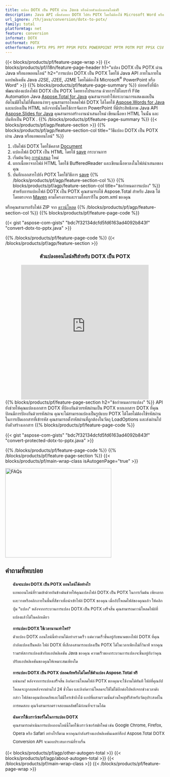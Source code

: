 ```yaml
---
title: แปลง DOTX เป็น POTX ผ่าน Java หรือด้วยตัวแปลงออนไลน์ฟรี 
description: Java API เพื่อส่งออก DOTX ไปยัง POTX โดยไม่ต้องใช้ Microsoft Word หรือ PowerPoint หรือทางออนไลน์ ทดสอบตัวแปลง DOTX เป็น POTX ออนไลน์ฟรีอย่างรวดเร็วก่อนที่จะรวมโค้ด 
url_ignore: /th/java/conversion/dotx-to-potx/
family: total
platformtag: net
feature: conversion
informat: DOTX
outformat: POTX
otherformats: PPTX PPS PPT PPSM POTX POWERPOINT PPTM POTM POT PPSX CSV DIF FODS ODS SXC TSV XLAM XLTM EXCEL XLS XLSB XLSM XLSX XLT XLTM XLTX
---
```

{{< blocks/products/pf/feature-page-wrap >}}
{{< blocks/products/pf/i18n/feature-page-header h1="แปลง DOTX เป็น POTX ผ่าน Java หรือแอพออนไลน์" h2="การแปลง DOTX เป็น POTX โดยใช้ Java API ภายในภายในแอปพลิเคชัน Java J2SE, J2EE, J2ME โดยไม่ต้องใช้ Microsoft<sup>&reg;</sup> PowerPoint หรือ Word" >}}
{{% blocks/products/pf/feature-page-summary %}}
บ่อยครั้งที่นักพัฒนาต้องแปลงไฟล์ DOTX เป็น POTX โดยทางโปรแกรม ด้วยการใช้ไลบรารี File Automation Java [Aspose.Total for Java](https://products.aspose.com/total/java/) คุณสามารถทำให้กระบวนการแสดงผลเป็นอัตโนมัติในไม่กี่ขั้นตอนง่ายๆ คุณสามารถโหลดไฟล์ DOTX ได้โดยใช้ [Aspose.Words for Java](https://products.aspose.com/words/java/) และแปลงเป็น HTML หลังจากนั้นโดยใช้การจัดการ PowerPoint ที่มีประสิทธิภาพ Java API [Aspose.Slides for Java](https://products.aspose.com/slides/java/) คุณสามารถสร้างงานนำเสนอใหม่ เขียนเนื้อหา HTML ในนั้น และบันทึกเป็น POTX .
{{% /blocks/products/pf/feature-page-summary  %}}
{{< blocks/products/pf/agp/feature-section >}}
{{% blocks/products/pf/agp/feature-section-col title="วิธีแปลง DOTX เป็น POTX ผ่าน Java หรือแอพออนไลน์" %}}
1. เปิดไฟล์ DOTX โดยใช้คลาส [Document](https://reference.aspose.com/words/java/com.aspose.words/Document)
2. แปลงไฟล์ DOTX เป็น HTML โดยใช้ [save](https://reference.aspose.com/words/java/com.aspose.words/Document#save(java.lang.String,com.aspose.words.SaveOptions)) กระบวนการ
3. เริ่มต้นวัตถุ [การนำเสนอ](https://reference.aspose.com/slides/java/com.aspose.slides/Presentation) ใหม่
5. แยกเนื้อหาจากไฟล์ HTML โดยใช้ BufferedReader และเขียนเนื้อหาลงในไฟล์นำเสนอของคุณ
6. บันทึกเอกสารไปยัง POTX โดยใช้วิธีการ [save](https://reference.aspose.com/slides/java/com.aspose.slides/Presentation#save-java.io.OutputStream-int-)
{{% /blocks/products/pf/agp/feature-section-col %}}
{{% blocks/products/pf/agp/feature-section-col title="ข้อกำหนดการแปลง" %}}
สำหรับการแปลงไฟล์ DOTX เป็น POTX คุณสามารถใช้ Aspose.Total สำหรับ Java ได้โดยตรงจาก [Maven](https://releases.aspose.com/total/java/) ตามโครงการและรวมไลบรารีใน pom.xml ของคุณ

หรือคุณสามารถรับไฟล์ ZIP จาก [ดาวน์โหลด](https://releases.aspose.comtotal/java)
{{% /blocks/products/pf/agp/feature-section-col %}}
{{% blocks/products/pf/feature-page-code %}}

{{< gist "aspose-com-gists" "bdc7f32134dcfd5fd6163ad4092b843f" "convert-dotx-to-pptx.java" >}}


{{% /blocks/products/pf/feature-page-code %}}
{{< /blocks/products/pf/agp/feature-section >}}

<div class="container-fluid agp-content bg-white aboutfile box-1 vh100 section nopbtm">
<div class=container>
<div class=row>
<div class="demobox tc col-md-12 padding-0" align="center">

<h3>ตัวแปลงออนไลน์ฟรีสำหรับ DOTX เป็น POTX</h3>

<iframe title="เครื่องมือออนไลน์สำหรับการแปลง dotx เป็น potx" style="border: none; height: 426px;" scrolling="no" src="https://total-conversion-app-65z5r2lp.qa.k8s.dynabic.com/?to=potx&from=dotx" id="child-iframe" width="80%"></iframe>

</div></div>
</div></div>
{{% blocks/products/pf/feature-page-section  h2="ข้อกำหนดการแปลง" %}}
API ยังช่วยให้คุณแปลงเอกสาร DOTX ที่ป้องกันด้วยรหัสผ่านเป็น POTX หากเอกสาร DOTX ที่คุณป้อนมีการป้องกันด้วยรหัสผ่าน คุณจะไม่สามารถแปลงเป็นรูปแบบ POTX ได้โดยไม่ต้องใช้รหัสผ่าน ในการเปิดเอกสารที่เข้ารหัส คุณสามารถตั้งรหัสผ่านที่ถูกต้องในวัตถุ LoadOptions และส่งผ่านไปยังตัวสร้างเอกสาร  
{{% blocks/products/pf/feature-page-code %}}

{{< gist "aspose-com-gists" "bdc7f32134dcfd5fd6163ad4092b843f" "convert-protected-dotx-to-pptx.java" >}}

{{% /blocks/products/pf/feature-page-code  %}}
{{% /blocks/products/pf/feature-page-section %}}
{{< blocks/products/pf/main-wrap-class isAutogenPage="true" >}}
<style>.howtolist li{margin-right: 0!important;line-height: 26px;position: relative;margin-bottom: 10px;font-size: 13px;list-style-type: none;}</style>
<div class="col-md-12 tl bg-gray-dark howtolist section">
  <a class="anchor" name="faqpage"></a>
  <div class="container tl dflex" itemscope="" itemtype="https://schema.org/FAQPage">
      <div class="col-md-4 howtosectiongfx">
          <img class="social-panel-hide-on-mobile" src="https://www.groupdocs.cloud/templates/brand/images/groupdocs/conversion/groupdocs_conversion-brand.png" alt="FAQs" width="335" height="283">
      </div>
      <div class="howtosection col-md-8">
          <div>
              <h2>คำถามที่พบบ่อย</h2>
              <ul>
                  <li itemscope="" itemprop="mainEntity" itemtype="https://schema.org/Question">
                      <div>
                          <span itemprop="name"><b>ฉันจะแปลง DOTX เป็น POTX ออนไลน์ได้อย่างไร</b></span>
                      </div>
                      <div itemscope="" itemprop="acceptedAnswer" itemtype="https://schema.org/Answer">
                          <span itemprop="text">แอพออนไลน์ที่รวมเข้าด้วยกันข้างต้นช่วยให้คุณแปลงไฟล์ DOTX เป็น POTX ในการเริ่มต้น เพียงลากและวางหรือคลิกภายในพื้นที่สีขาวเพื่อนำเข้าไฟล์ DOTX ของคุณ เมื่ออัปโหลดไฟล์ของคุณแล้ว ให้คลิกปุ่ม "แปลง" หลังจากกระบวนการแปลง DOTX เป็น POTX เสร็จสิ้น คุณสามารถดาวน์โหลดไฟล์ที่แปลงแล้วได้ในคลิกเดียว</span>
                      </div>
                  </li>
                  <li itemscope="" itemprop="mainEntity" itemtype="https://schema.org/Question">
                      <div>
                          <span itemprop="name"><b>การแปลง DOTX ใช้เวลานานเท่าไหร่?</b></span>
                      </div>
                      <div itemscope="" itemprop="acceptedAnswer" itemtype="https://schema.org/Answer">
                          <span itemprop="text">ตัวแปลง DOTX ออนไลน์นี้ทำงานได้อย่างรวดเร็ว แต่ความเร็วขึ้นอยู่กับขนาดของไฟล์ DOTX ที่คุณกำลังแปลงเป็นหลัก ไฟล์ DOTX ที่เล็กลงสามารถแปลงเป็น POTX ได้ในเวลาเพียงไม่กี่วินาที หากคุณรวมรหัสการแปลงเข้ากับแอปพลิเคชัน Java ของคุณ ความเร็วของกระบวนการแปลงจะขึ้นอยู่กับว่าคุณปรับแอปพลิเคชันของคุณให้เหมาะสมเพียงใด</span>
                      </div>
                  </li>
                  <li itemscope="" itemprop="mainEntity" itemtype="https://schema.org/Question">
                      <div>
                          <span itemprop="name"><b>การแปลง DOTX เป็น POTX ปลอดภัยหรือไม่โดยใช้ตัวแปลง Aspose.Total ฟรี</b></span>
                      </div>
                      <div itemscope="" itemprop="acceptedAnswer" itemtype="https://schema.org/Answer">
                          <span itemprop="text">แน่นอน! หลังจากการแปลงเสร็จสิ้น ลิงก์ดาวน์โหลดไฟล์ POTX ของคุณจะใช้งานได้ทันที ไฟล์ที่คุณอัปโหลดจะถูกลบหลังจากผ่านไป 24 ชั่วโมง และลิงก์ดาวน์โหลดจะใช้ไม่ได้อีกต่อไปหลังจากช่วงเวลาดังกล่าว ไฟล์ของคุณปลอดภัยและไม่มีใครเข้าถึงได้ แอปที่ผสานรวมนั้นส่วนใหญ่ฟรีสำหรับวัตถุประสงค์ในการทดสอบ คุณจึงสามารถตรวจสอบผลลัพธ์ได้ก่อนที่จะรวมโค้ด</span>
                      </div>
                  </li>                 
                  <li itemscope="" itemprop="mainEntity" itemtype="https://schema.org/Question">
                      <div>
                          <span itemprop="name"><b>ฉันควรใช้เบราว์เซอร์ใดในการแปลง DOTX</b></span>
                      </div>
                      <div itemscope="" itemprop="acceptedAnswer" itemtype="https://schema.org/Answer">
                          <span itemprop="text">คุณสามารถดำเนินการแปลงออนไลน์นี้โดยใช้เบราว์เซอร์สมัยใหม่ เช่น Google Chrome, Firefox, Opera หรือ Safari อย่างไรก็ตาม หากคุณกำลังสร้างแอปพลิเคชันเดสก์ท็อป Aspose.Total DOTX Conversion API จะมอบประสบการณ์ที่ราบรื่น</span>
                      </div>
                  </li>
              </ul>
          </div>
      </div>
  </div>
{{< blocks/products/pf/agp/other-autogen-total >}}
{{< blocks/products/pf/agp/about-autogen-total >}} 
{{< /blocks/products/pf/main-wrap-class >}}
{{< /blocks/products/pf/feature-page-wrap >}}